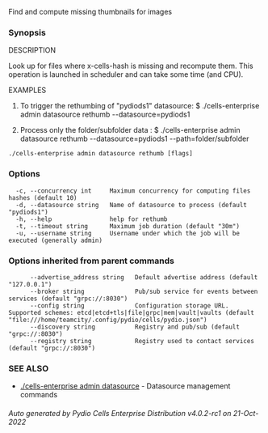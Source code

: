 Find and compute missing thumbnails for images

### Synopsis


DESCRIPTION

  Look up for files where x-cells-hash is missing and recompute them. This operation is launched in scheduler and can take
  some time (and CPU).

EXAMPLES

  1. To trigger the rethumbing of "pydiods1" datasource:
  $ ./cells-enterprise admin datasource rethumb --datasource=pydiods1

  2. Process only the folder/subfolder data :
  $ ./cells-enterprise admin datasource rethumb --datasource=pydiods1 --path=folder/subfolder



```
./cells-enterprise admin datasource rethumb [flags]
```

### Options

```
  -c, --concurrency int     Maximum concurrency for computing files hashes (default 10)
  -d, --datasource string   Name of datasource to process (default "pydiods1")
  -h, --help                help for rethumb
  -t, --timeout string      Maximum job duration (default "30m")
  -u, --username string     Username under which the job will be executed (generally admin)
```

### Options inherited from parent commands

```
      --advertise_address string   Default advertise address (default "127.0.0.1")
      --broker string              Pub/sub service for events between services (default "grpc://:8030")
      --config string              Configuration storage URL. Supported schemes: etcd|etcd+tls|file|grpc|mem|vault|vaults (default "file:///home/teamcity/.config/pydio/cells/pydio.json")
      --discovery string           Registry and pub/sub (default "grpc://:8030")
      --registry string            Registry used to contact services (default "grpc://:8030")
```

### SEE ALSO

* [./cells-enterprise admin datasource](./cells-enterprise-admin-datasource)	 - Datasource management commands

###### Auto generated by Pydio Cells Enterprise Distribution v4.0.2-rc1 on 21-Oct-2022
